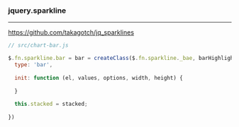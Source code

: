 ### jquery.sparkline
---
https://github.com/takagotch/jq_sparklines

```js
// src/chart-bar.js

$.fn.sparkline.bar = bar = createClass($.fn.sparkline._bae, barHighlightMixin, {
  type: 'bar',
  
  init: function (el, values, options, width, height) {
  
  }
  
  this.stacked = stacked;
  
})

```

```
```

```
```

